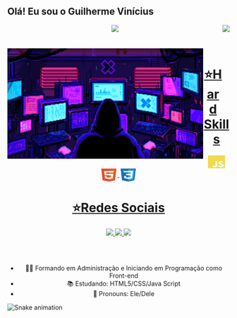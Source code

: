 ## Olá! Eu sou o Guilherme Vinícius

<div align= "center">
   <a href="https://github.com/guilhermevssantos">
   <img height="180em" src="https://github-readme-stats.vercel.app/api?username=guilhermevssantos&show_icons=true&theme=vision-friendly-dark&include_all_commits=true&count_private=true"/>
   <img align= "right" height="180em" src="https://github-readme-stats.vercel.app/api/top-langs/?username=guilhermevssantos&layout=compact&langs_count=6&theme=vision-friendly-dark"/>
</div>
<br>

<div  align="center"> 
  <div style="display: inline_block"><br>
    <img align="left" height="250" alt="coding-time" src="pixel-jeff-matrix-s.gif">
    <h1 align="center">⭐Hard Skills</h1>
    <img align="center" height="30" width="40" alt="js-icon"  src="https://raw.githubusercontent.com/devicons/devicon/master/icons/javascript/javascript-plain.svg">
    <img align="center" height="30" width="40" alt="html-icon" src="https://raw.githubusercontent.com/devicons/devicon/master/icons/html5/html5-original.svg">
    <img align="center" height="30" width="40" alt="css-icon" src="https://raw.githubusercontent.com/devicons/devicon/master/icons/css3/css3-original.svg">
   </div>

 <h1>⭐Redes Sociais</h1>
   <a href="https://instagram.com/a.loninho" target="_blank">
    <img src="https://img.shields.io/badge/-Instagram-%23E4405F?style=for-the-badge&logo=instagram&logoColor=white" target="_blank">
   </a>
   <a href = "mailto: guilherme.vinicius.s.santos@gmail.com">
    <img src="https://img.shields.io/badge/-Gmail-%23333?style=for-the-badge&logo=gmail&logoColor=white" target="_blank">
   </a>
   <a href="https://www.linkedin.com/in/guilherme-vinicius-s-santos" target="_blank">
    <img src="https://img.shields.io/badge/-LinkedIn-%230077B5?style=for-the-badge&logo=linkedin&logoColor=white" target="_blank">
   </a>
 </div>

<br><br>

<ul align= "center">
 <li>
  👨‍🎓 Formando em Administração e Iniciando em Programação como Front-end
 </li>
 <li>
  📚 Estudando: HTML5/CSS/Java Script
 </li>
  <li>
  👨 Pronouns: Ele/Dele
 </li>
</ul>


![Snake animation](https://github.com/LuigiGF/LuigiGF/blob/output/github-contribution-grid-snake.svg)
